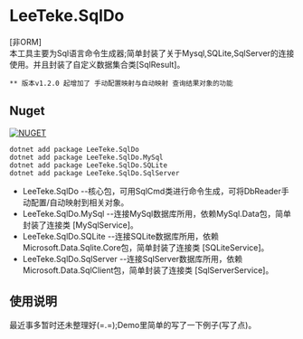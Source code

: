 # LeeTeke.SqlDo
[非ORM]  
本工具主要为Sql语言命令生成器;简单封装了关于Mysql,SQLite,SqlServer的连接使用。并且封装了自定义数据集合类[SqlResult]。  

	** 版本v1.2.0 起增加了 手动配置映射与自动映射 查询结果对象的功能
## Nuget
[![NUGET](https://img.shields.io/badge/nuget-1.2.2-blue.svg)](https://www.nuget.org/packages/LeeTeke.SqlDo)

    dotnet add package LeeTeke.SqlDo
	dotnet add package LeeTeke.SqlDo.MySql
	dotnet add package LeeTeke.SqlDo.SQLite
	dotnet add package LeeTeke.SqlDo.SqlServer


+ LeeTeke.SqlDo --核心包，可用SqlCmd类进行命令生成，可将DbReader手动配置/自动映射到相关对象。  
+ LeeTeke.SqlDo.MySql --连接MySql数据库所用，依赖MySql.Data包，简单封装了连接类 [MySqlService]。  
+ LeeTeke.SqlDo.SQLite --连接SQLite数据库所用，依赖Microsoft.Data.Sqlite.Core包，简单封装了连接类 [SQLiteService]。  
+ LeeTeke.SqlDo.SqlServer --连接SqlServer数据库所用，依赖Microsoft.Data.SqlClient包，简单封装了连接类 [SqlServerService]。  

## 使用说明
最近事多暂时还未整理好(=.=);Demo里简单的写了一下例子(写了点)。